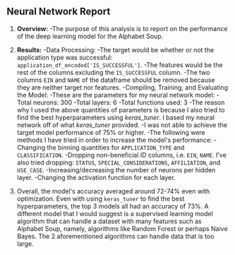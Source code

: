 ## Neural Network Report

1. **Overview:**
    -The purpose of this analysis is to report on the performance of the deep learning model for the Alphabet Soup.

2. **Results:**
    -Data Processing:
        -The target would be whether or not the application type was successful: `application_df_encoded['IS_SUCCESSFUL']`.
        -The features would be the rest of the columns excluding the `IS_SUCCESSFUL` column.
        -The two columns `EIN` and `NAME` of the dataframe should be removed because they are neither target nor features.
    -Compiling, Training, and Evaluating the Model:
        -These are the parameters for my neural network model:
            -Total neurons: 300
            -Total layers: 6
            -Total functions used: 3
        -The reason why I used the above quantities of parameters is because I also tried to find the best hyperparameters using *keras_tuner*. I based my neural network off of what *keras_tuner* provided.
        -I was not able to achieve the target model performance of 75% or higher.
        -The following were methods I have tried in order to increase the model's performance:
            -Changing the binning quantities for `APPLICATION_TYPE` and `CLASSIFICATION`.
            -Dropping non-beneficial ID columns, i.e. `EIN`, `NAME`. I've also tried dropping: `STATUS`, `SPECIAL_CONSIDERATIONS`, `AFFILIATION`, and `USE_CASE`.
            -Increasing/decreasing the number of neurons per hidden layer.
            -Changing the activation function for each layer.

3. Overall, the model's accuracy averaged around 72-74% even with optimization. Even with using `keras_tuner` to find the best hyperparameters, the top 3 models all had an accuracy of 73%. A different model that I would suggest is a supervised learning model algorithm that can handle a dataset with many features such as Alphabet Soup, namely, algorithms like Random Forest or perhaps Naive Bayes. The 2 aforementioned algorithms can handle data that is too large.